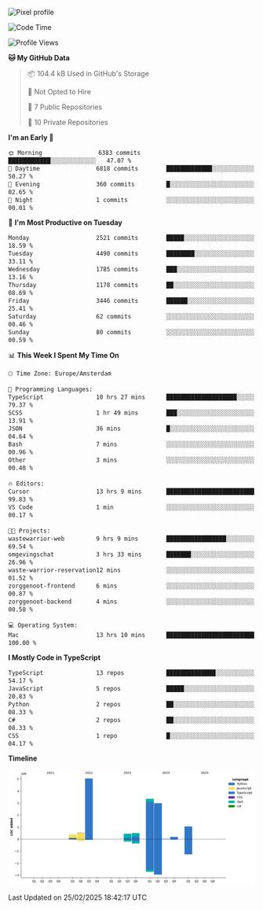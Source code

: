 ![Pixel profile](https://pixel-profile.vercel.app/api/github-stats?username=Atchferox&screen_effect=true&theme=rainbow
)


<!--START_SECTION:waka-->
![Code Time](http://img.shields.io/badge/Code%20Time-551%20hrs%2014%20mins-blue)

![Profile Views](http://img.shields.io/badge/Profile%20Views-0-blue)

**🐱 My GitHub Data** 

> 📦 104.4 kB Used in GitHub's Storage 
 > 
> 🚫 Not Opted to Hire
 > 
> 📜 7 Public Repositories 
 > 
> 🔑 10 Private Repositories 
 > 
**I'm an Early 🐤** 

```text
🌞 Morning                6383 commits        ████████████░░░░░░░░░░░░░   47.07 % 
🌆 Daytime                6818 commits        █████████████░░░░░░░░░░░░   50.27 % 
🌃 Evening                360 commits         █░░░░░░░░░░░░░░░░░░░░░░░░   02.65 % 
🌙 Night                  1 commits           ░░░░░░░░░░░░░░░░░░░░░░░░░   00.01 % 
```
📅 **I'm Most Productive on Tuesday** 

```text
Monday                   2521 commits        █████░░░░░░░░░░░░░░░░░░░░   18.59 % 
Tuesday                  4490 commits        ████████░░░░░░░░░░░░░░░░░   33.11 % 
Wednesday                1785 commits        ███░░░░░░░░░░░░░░░░░░░░░░   13.16 % 
Thursday                 1178 commits        ██░░░░░░░░░░░░░░░░░░░░░░░   08.69 % 
Friday                   3446 commits        ██████░░░░░░░░░░░░░░░░░░░   25.41 % 
Saturday                 62 commits          ░░░░░░░░░░░░░░░░░░░░░░░░░   00.46 % 
Sunday                   80 commits          ░░░░░░░░░░░░░░░░░░░░░░░░░   00.59 % 
```


📊 **This Week I Spent My Time On** 

```text
🕑︎ Time Zone: Europe/Amsterdam

💬 Programming Languages: 
TypeScript               10 hrs 27 mins      ████████████████████░░░░░   79.37 % 
SCSS                     1 hr 49 mins        ███░░░░░░░░░░░░░░░░░░░░░░   13.91 % 
JSON                     36 mins             █░░░░░░░░░░░░░░░░░░░░░░░░   04.64 % 
Bash                     7 mins              ░░░░░░░░░░░░░░░░░░░░░░░░░   00.96 % 
Other                    3 mins              ░░░░░░░░░░░░░░░░░░░░░░░░░   00.48 % 

🔥 Editors: 
Cursor                   13 hrs 9 mins       █████████████████████████   99.83 % 
VS Code                  1 min               ░░░░░░░░░░░░░░░░░░░░░░░░░   00.17 % 

🐱‍💻 Projects: 
wastewarrior-web         9 hrs 9 mins        █████████████████░░░░░░░░   69.54 % 
omgevingschat            3 hrs 33 mins       ███████░░░░░░░░░░░░░░░░░░   26.96 % 
waste-warrior-reservation12 mins             ░░░░░░░░░░░░░░░░░░░░░░░░░   01.52 % 
zorggenoot-frontend      6 mins              ░░░░░░░░░░░░░░░░░░░░░░░░░   00.87 % 
zorggenoot-backend       4 mins              ░░░░░░░░░░░░░░░░░░░░░░░░░   00.58 % 

💻 Operating System: 
Mac                      13 hrs 10 mins      █████████████████████████   100.00 % 
```

**I Mostly Code in TypeScript** 

```text
TypeScript               13 repos            ██████████████░░░░░░░░░░░   54.17 % 
JavaScript               5 repos             █████░░░░░░░░░░░░░░░░░░░░   20.83 % 
Python                   2 repos             ██░░░░░░░░░░░░░░░░░░░░░░░   08.33 % 
C#                       2 repos             ██░░░░░░░░░░░░░░░░░░░░░░░   08.33 % 
CSS                      1 repo              █░░░░░░░░░░░░░░░░░░░░░░░░   04.17 % 
```



**Timeline**

![Lines of Code chart](https://raw.githubusercontent.com/Atchferox/Atchferox/main/assets/bar_graph.png)


 Last Updated on 25/02/2025 18:42:17 UTC
<!--END_SECTION:waka-->
